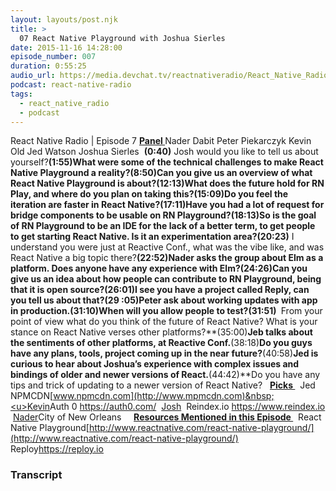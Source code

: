 ```yaml
---
layout: layouts/post.njk
title: >
  07 React Native Playground with Joshua Sierles
date: 2015-11-16 14:28:00
episode_number: 007
duration: 0:55:25
audio_url: https://media.devchat.tv/reactnativeradio/React_Native_Radio_Episode_7.mp3
podcast: react-native-radio
tags:
  - react_native_radio
  - podcast
---
```


React Native Radio | Episode 7 **<u>Panel </u>** Nader Dabit Peter Piekarczyk Kevin Old Jed Watson Joshua Sierles &nbsp;**(0:40)** Josh would you like to tell us about yourself?**(1:55)**What were some of the technical challenges to make React Native Playground a reality?**(8:50)**Can you give us an overview of what React Native Playground is about?**(12:13)**What does the future hold for RN Play, and where do you plan on taking this?**(15:09)**Do you feel the iteration are faster in React Native?**(17:11)**Have you had a lot of request for bridge components to be usable on RN Playground?**(18:13)**So is the goal of RN Playground to be an IDE for the lack of a better term, to get people to get starting React Native. Is it an experimentation area?**(20:23)** I understand you were just at Reactive Conf., what was the vibe like, and was React Native a big topic there?**(22:52)**Nader asks the group about Elm as a platform. Does anyone have any experience with Elm?**(24:26)**Can you give us an idea about how people can contribute to RN Playground, being that it is open source?**(26:01)**I see you have a project called Reply, can you tell us about that?**(29 :05)**Peter ask about working updates with app in production.**(31:10)**When will you allow people to test?**(31:51)&nbsp;** From your point of view what do you think of the future of React Native? What is your stance on React Native verses other platforms?**(35:00)**Jeb talks about the sentiments of other platforms, at Reactive Conf.**(38:18)**Do you guys have any plans, tools, project coming up in the near future?**(40:58)**Jed is curious to hear about Joshua’s experience with complex issues and bindings of older and newer versions of React.**(44:42)**Do you have any tips and trick of updating to a newer version of React Native? &nbsp; **<u>Picks </u>** &nbsp; Jed NPMCDN[www.npmcdn.com](http://www.mpmcdn.com)&nbsp;<u>Kevin</u>Auth 0 https://auth0.com/ &nbsp;<u>Josh</u>&nbsp; Reindex.io https://www.reindex.io &nbsp;<u>Nader</u>City of New Orleans &nbsp; &nbsp; **<u>Resources Mentioned in this Episode </u>** &nbsp; React Native Playground[http://www.reactnative.com/react-native-playground/](http://www.reactnative.com/react-native-playground/)&nbsp; Reploy<u>https://reploy.io</u>

### Transcript
